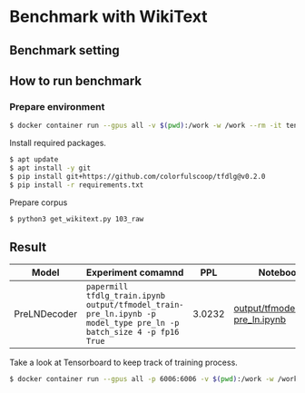 # Benchmark with WikiText

## Benchmark setting

## How to run benchmark

### Prepare environment

```sh
$ docker container run --gpus all -v $(pwd):/work -w /work --rm -it tensorflow/tensorflow:2.4.1-gpu bash
```

Install required packages.


```sh
$ apt update
$ apt install -y git
$ pip install git+https://github.com/colorfulscoop/tfdlg@v0.2.0
$ pip install -r requirements.txt
```

Prepare corpus

```sh
$ python3 get_wikitext.py 103_raw
```

## Result

| Model | Experiment comamnd | PPL | Notebook |
| --- | --- | --- | --- |
| PreLNDecoder | `papermill tfdlg_train.ipynb output/tfmodel_train-pre_ln.ipynb -p model_type pre_ln -p batch_size 4 -p fp16 True` | 3.0232 | [output/tfmodel_train-pre_ln.ipynb](output/tfmodel_train-pre_ln.ipynb) |

Take a look at Tensorboard to keep track of training process.

```sh
$ docker container run --gpus all -p 6006:6006 -v $(pwd):/work -w /work --rm -it tensorflow/tensorflow:2.4.1-gpu tensorboard --logdir output/tensorboard --host 0.0.0.0
```